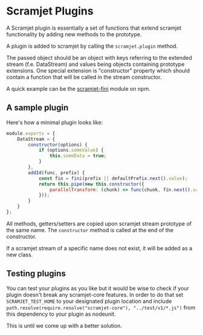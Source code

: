 Scramjet Plugins
==================

A Scramjet plugin is essentially a set of functions that extend scramjet functionality by adding new methods to the
prototype.

A plugin is added to scramjet by calling the `scramjet.plugin` method.

The passed object should be an object with keys referring to the extended stream (f.e. DataStream) and values being
objects containing prototype extensions. One special extension is "constructor" property which should contain a function
that will be called in the stream constructor.

A quick example can be the [scramjet-fini](https://www.npmjs.com/package/scramjet-fini) module on npm.

A sample plugin
-----------------

Here's how a minimal plugin looks like:

```javascript
module.exports = {
    DataStream = {
        constructor(options) {
            if (options.someValue) {
                this.someData = true;
            }
        },
        addId(func, prefix) {
            const fin = fini(prefix || defaultPrefix.next().value);
            return this.pipe(new this.constructor({
                parallelTransform: (chunk) => func(chunk, fin.next().value)
            }));
        }
    }
};
```

All methods, getters/setters are copied upon scramjet stream prototype of the same name. The `constructor` method is
called at the end of the constructor.

If a scramjet stream of a specific name does not exist, it will be added as a new class.

Testing plugins
-----------------

You can test your plugins as you like but it would be wise to check if your plugin doesn't break any scramjet-core
features. In order to do that set `SCRAMJET_TEST_HOME` to your designated plugin location and include
`path.resolve(require.resolve("scramjet-core"), "../test/v1/*.js")` from this dependency to your plugin as nodeunit.

This is until we come up with a better solution.
